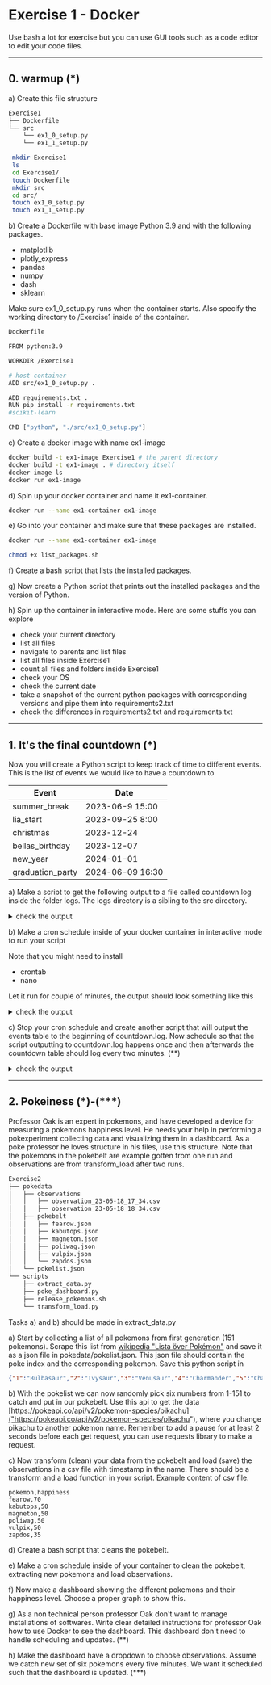 # Exercise 1 - Docker

Use bash a lot for exercise but you can use GUI tools such as a code editor to edit your code files.

---

## 0. warmup (\*)

a) Create this file structure

```bash
Exercise1
├── Dockerfile
└── src
    └── ex1_0_setup.py
    └── ex1_1_setup.py
```

```bash
 mkdir Exercise1
 ls
 cd Exercise1/
 touch Dockerfile
 mkdir src
 cd src/
 touch ex1_0_setup.py
 touch ex1_1_setup.py
```

b) Create a Dockerfile with base image Python 3.9 and with the following packages.

- matplotlib
- plotly_express
- pandas
- numpy
- dash
- sklearn

Make sure ex1_0_setup.py runs when the container starts. Also specify the working directory to /Exercise1 inside of the container.


```bash
Dockerfile

FROM python:3.9

WORKDIR /Exercise1

# host container 
ADD src/ex1_0_setup.py .

ADD requirements.txt .
RUN pip install -r requirements.txt
#scikit-learn 

CMD ["python", "./src/ex1_0_setup.py"]
```
c) Create a docker image with name ex1-image

```bash
docker build -t ex1-image Exercise1 # the parent directory
docker build -t ex1-image . # directory itself
docker image ls
docker run ex1-image
```

d) Spin up your docker container and name it ex1-container.

```bash
docker run --name ex1-container ex1-image
```

e) Go into your container and make sure that these packages are installed.
```bash
docker run --name ex1-container ex1-image

chmod +x list_packages.sh

```

f) Create a bash script that lists the installed packages.

g) Now create a Python script that prints out the installed packages and the version of Python.

h) Spin up the container in interactive mode. Here are some stuffs you can explore

- check your current directory
- list all files
- navigate to parents and list files
- list all files inside Exercise1
- count all files and folders inside Exercise1
- check your OS
- check the current date
- take a snapshot of the current python packages with corresponding versions and pipe them into requirements2.txt
- check the differences in requirements2.txt and requirements.txt

---

## 1. It's the final countdown (*)

Now you will create a Python script to keep track of time to different events. This is the list of events we would like to have a countdown to

| Event            | Date             |
| ---------------- | ---------------- |
| summer_break     | 2023-06-9 15:00  |
| lia_start        | 2023-09-25 8:00  |
| christmas        | 2023-12-24       |
| bellas_birthday  | 2023-12-07       |
| new_year         | 2024-01-01       |
| graduation_party | 2024-06-09 16:30 |

a) Make a script to get the following output to a file called countdown.log inside the folder logs. The logs directory is a sibling to the src directory.

<details>

<summary>check the output</summary>

<img src="../assets/countdown_a.png" width = 400>

</details>

b) Make a cron schedule inside of your docker container in interactive mode to run your script

Note that you might need to install

- crontab
- nano

Let it run for couple of minutes, the output should look something like this 

<details>

<summary>check the output</summary>

<img src="../assets/countdown_b.png" width = 400>

</details>

c) Stop your cron schedule and create another script that will output the events table to the beginning of countdown.log. Now schedule so that the script outputting to countdown.log happens once and then afterwards the countdown table should log every two minutes. (**)

<details>

<summary>check the output</summary>

<img src="../assets/countdown_c.png" width = 400>

</details>

---

## 2. Pokeiness (\*)-(\***)

Professor Oak is an expert in pokemons, and have developed a device for measuring a pokemons happiness level. He needs your help in performing a pokexperiment collecting data and visualizing them in a dashboard. As a poke professor he loves structure in his files, use this structure. Note that the pokemons in the pokebelt are example gotten from one run and observations are from transform_load after two runs. 

```bash
Exercise2
├── pokedata
│   ├── observations
│   │   ├── observation_23-05-18_17_34.csv
│   │   ├── observation_23-05-18_18_34.csv
│   ├── pokebelt
│   │   ├── fearow.json
│   │   ├── kabutops.json
│   │   ├── magneton.json
│   │   ├── poliwag.json
│   │   ├── vulpix.json
│   │   └── zapdos.json
│   └── pokelist.json
└── scripts
    ├── extract_data.py
    ├── poke_dashboard.py
    ├── release_pokemons.sh
    └── transform_load.py
```

Tasks a) and b) should be made in extract_data.py

a) Start by collecting a list of all pokemons from first generation (151 pokemons). Scrape this list from [wikipedia "Lista över Pokémon"](https://sv.wikipedia.org/wiki/Lista_%C3%B6ver_Pok%C3%A9mon) and save it as a json file in pokedata/pokelist.json. This json file should contain the poke index and the corresponding pokemon. Save this python script in 

```json
{"1":"Bulbasaur","2":"Ivysaur","3":"Venusaur","4":"Charmander","5":"Charmeleon","6":"Charizard","7":"Squirtle","8":"Wartortle","9":"Blastoise","10":"Caterpie", ...}
```

b) With the pokelist we can now randomly pick six numbers from 1-151 to catch and put in our pokebelt. Use this api to get the data [https://pokeapi.co/api/v2/pokemon-species/pikachu]("https://pokeapi.co/api/v2/pokemon-species/pikachu"), where you change pikachu to another pokemon name. Remember to add a pause for at least 2 seconds before each get request, you can use requests library to make a request. 

c) Now transform (clean) your data from the pokebelt and load (save) the observations in a csv file with timestamp in the name.  There should be a transform and a load function in your script. Example content of csv file.

```csv
pokemon,happiness
fearow,70
kabutops,50
magneton,50
poliwag,50
vulpix,50
zapdos,35
```

d) Create a bash script that cleans the pokebelt. 

e) Make a cron schedule inside of your container to clean the pokebelt, extracting new pokemons and load observations. 

f) Now make a dashboard showing the different pokemons and their happiness level. Choose a proper graph to show this.

g) As a non technical person professor Oak don't want to manage installations of softwares. Write clear detailed instructions for professor Oak how to use Docker to see the dashboard. This dashboard don't need to handle scheduling and updates. (**)

h) Make the dashboard have a dropdown to choose observations. Assume we catch new set of six pokemons every five minutes. We want it scheduled such that the dashboard is updated. (***)
